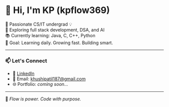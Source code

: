 # 👋 Hi, I'm KP (kpflow369)

🚀 Passionate CS/IT undergrad 💡  
🌱 Exploring full stack development, DSA, and AI  
📚 Currently learning: Java, C, C++, Python  
🎯 Goal: Learning daily. Growing fast. Building smart.

---

### 📫 Let's Connect

- 🔗 [LinkedIn](https://www.linkedin.com/in/khushi-patil-810279288?utm_source=share&utm_campaign=share_via&utm_content=profile&utm_medium=android_app)
- 📧 Email: khushipatil187@gmail.com
- 🌐 Portfolio: *coming soon...*

---

🧘 *Flow is power. Code with purpose.*
